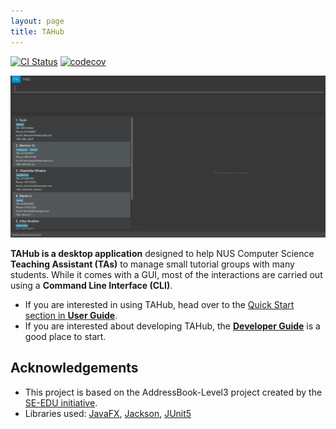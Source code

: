 ```yaml
---
layout: page
title: TAHub
---
```


[![CI Status](https://github.com/AY2526S1-CS2103T-T16-2/tp/actions/workflows/gradle.yml/badge.svg)](https://github.com/AY2526S1-CS2103T-T16-2/tp/actions)
[![codecov](https://codecov.io/gh/AY2526S1-CS2103T-T16-2/tp/graph/badge.svg?token=5H3SWOES1L)](https://codecov.io/gh/AY2526S1-CS2103T-T16-2/tp)

![Ui](images/Ui.png)


**TAHub is a desktop application** designed to help NUS Computer Science **Teaching Assistant (TAs)** to manage small tutorial groups with many students. While it comes with a GUI, most of the interactions are carried out using a **Command Line Interface (CLI)**.
* If you are interested in using TAHub, head over to the [Quick Start section in **User Guide**](https://ay2526s1-cs2103t-t16-2.github.io/tp/UserGuide.html#quick-start).
* If you are interested about developing TAHub, the **[Developer Guide](https://ay2526s1-cs2103t-t16-2.github.io/tp/DeveloperGuide.html)** is a good place to start.

## Acknowledgements
* This project is based on the AddressBook-Level3 project created by the [SE-EDU initiative](https://se-education.org).
* Libraries used: [JavaFX](https://openjfx.io/), [Jackson](https://github.com/FasterXML/jackson), [JUnit5](https://github.com/junit-team/junit5)
